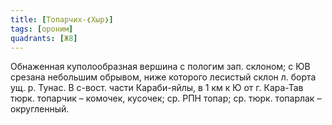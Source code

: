 ```yaml
---
title: [Топарчих-❮Хыр❯]
tags: [ороним]
quadrants: [Ж8]
---
```


Обнаженная куполообразная вершина с пологим зап. склоном; с ЮВ срезана небольшим
обрывом, ниже которого лесистый склон л. борта ущ. р. Тунас. В с-вост. части
Караби-яйлы, в 1 км к Ю от г. Кара-Тав тюрк. топарчик – комочек, кусочек; ср.
РПН топар; ср. тюрк. топарлак – округленный.
